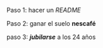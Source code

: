 Paso 1: hacer un _README_

Paso 2: ganar el suelo **nescafé**

paso 3: _**jubilarse**_ a los 24 años
